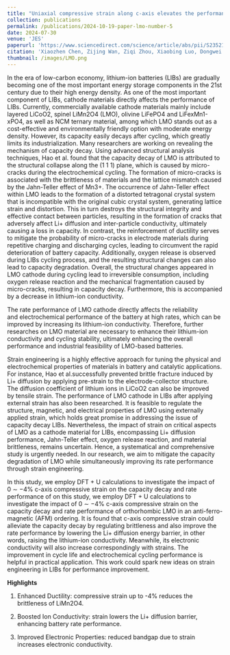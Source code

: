 ```yaml
---
title: "Uniaxial compressive strain along c-axis elevates the performance of LiMn2O4 cathode in lithium-ion batteries"
collection: publications
permalink: /publications/2024-10-19-paper-lmo-number-5
date: 2024-07-30
venue: 'JES'
paperurl: 'https://www.sciencedirect.com/science/article/abs/pii/S2352152X2402084X'
citation: 'Xiaozhen Chen, Zijing Wan, Ziqi Zhou, Xiaobing Luo, Dongwei Xu, Uniaxial compressive strain along c-axis elevates the performance of LiMn~2~O~4~ cathode in lithium-ion batteries, Journal of Energy Storage, Volume 94, 2024, 112498, ISSN 2352-152X'
thumbnail: /images/LMO.png
---
```

In the era of low-carbon economy, lithium-ion batteries (LIBs) are gradually becoming one of the most important energy storage components in the 21st century due to their high energy density. As one of the most important component of LIBs, cathode materials directly affects the performance of LIBs. Currently, commercially available cathode materials mainly include layered LiCoO2, spinel LiMn2O4 (LMO), olivine LiFePO4 and LiFexMn1-xPO4, as well as NCM ternary material, among which LMO stands out as a cost-effective and environmentally friendly option with moderate energy density. However, its capacity easily decays after cycling, which greatly limits its industrialization. Many researchers are working on revealing the mechanism of capacity decay. Using advanced structural analysis techniques, Hao et al. found that the capacity decay of LMO is attributed to the structural collapse along the (1 1 1) plane, which is caused by micro-cracks during the electrochemical cycling. The formation of micro-cracks is associated with the brittleness of materials and the lattice mismatch caused by the Jahn-Teller effect of Mn3+. The occurrence of Jahn-Teller effect within LMO leads to the formation of a distorted tetragonal crystal system that is incompatible with the original cubic crystal system, generating lattice strain and distortion. This in turn destroys the structural integrity and effective contact between particles, resulting in the formation of cracks that adversely affect Li+ diffusion and inter-particle conductivity, ultimately causing a loss in capacity. In contrast, the reinforcement of ductility serves to mitigate the probability of micro-cracks in electrode materials during repetitive charging and discharging cycles, leading to circumvent the rapid deterioration of battery capacity. Additionally, oxygen release is observed during LIBs cycling process, and the resulting structural changes can also lead to capacity degradation. Overall, the structural changes appeared in LMO cathode during cycling lead to irreversible consumption, including oxygen release reaction and the mechanical fragmentation caused by micro-cracks, resulting in capacity decay. Furthermore, this is accompanied by a decrease in lithium-ion conductivity.  

The rate performance of LMO cathode directly affects the reliability and electrochemical performance of the battery at high rates, which can be improved by increasing its lithium-ion conductivity. Therefore, further researches on LMO material are necessary to enhance their lithium-ion conductivity and cycling stability, ultimately enhancing the overall performance and industrial feasibility of LMO-based batteries.  

Strain engineering is a highly effective approach for tuning the physical and electrochemical properties of materials in battery and catalytic applications. For instance, Hao et al.successfully prevented brittle fracture induced by Li+ diffusion by applying pre-strain to the electrode-collector structure. The diffusion coefficient of lithium ions in LiCoO2 can also be improved by tensile strain. The performance of LMO cathode in LIBs after applying external strain has also been researched. It is feasible to regulate the structure, magnetic, and electrical properties of LMO using externally applied strain, which holds great promise in addressing the issue of capacity decay LIBs. Nevertheless, the impact of strain on critical aspects of LMO as a cathode material for LIBs, encompassing Li+ diffusion performance, Jahn-Teller effect, oxygen release reaction, and material brittleness, remains uncertain. Hence, a systematical and comprehensive study is urgently needed. In our research, we aim to mitigate the capacity degradation of LMO while simultaneously improving its rate performance through strain engineering.  

In this study, we employ DFT + U calculations to investigate the impact of 0 ∼ −4% c-axis compressive strain on the capacity decay and rate performance of on this study, we employ DFT + U calculations to investigate the impact of 0 ∼ −4% c-axis compressive strain on the capacity decay and rate performance of orthorhombic LMO in an anti-ferro-magnetic (AFM) ordering. It is found that c-axis compressive strain could alleviate the capacity decay by regulating brittleness and also improve the rate performance by lowering the Li+ diffusion energy barrier, in other words, raising the lithium-ion conductivity. Meanwhile, its electronic conductivity will also increase correspondingly with strains. The improvement in cycle life and electrochemical cycling performance is helpful in practical application. This work could spark new ideas on strain engineering in LIBs for performance improvement.

**Highlights**  

1) Enhanced Ductility: compressive strain up to -4% reduces the brittleness of LiMn2O4. 

2) Boosted Ion Conductivity: strain lowers the Li+ diffusion barrier, enhancing battery rate performance.

3) Improved Electronic Properties: reduced bandgap due to strain increases electronic conductivity.

